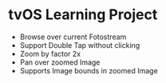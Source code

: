 # tvOS Learning Project
- Browse over current Fotostream
- Support Double Tap without clicking
- Zoom by factor 2x
- Pan over zoomed Image
- Supports Image bounds in zoomed Image
